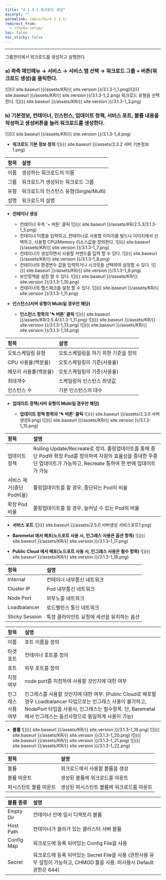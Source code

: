 ```yaml
---
title: "4.1.3-1 워크로드 생성"
excerpt: ""
permalink: /docs/ko/4.1.3.1/
redirect_from:
  - /theme-setup/
toc: false
toc_sticky: false
---
```


---
그룹관리에서 워크로드를 생성하고 실행한다.

### a\) 좌측 메인메뉴 → 서비스 → 서비스 맵 선택 → 워크로드 그룹 + 버튼\(워크로드 생성\)을 클릭한다.
![]({{ site.baseurl }}/assets/KR/{{ site.version }}/3.1.3-1_1.png)![]({{ site.baseurl }}/assets/KR/{{ site.version }}/3.1.3-1_2.png)
워크로드 유형을 선택 한다.
![]({{ site.baseurl }}/assets/KR/{{ site.version }}/3.1.3-1_3.png)

### b\) 기본정보, 컨테이너, 인스턴스, 업데이트 정책, 서비스 포트, 볼륨 내용을 작성하고 생성버튼을 눌러 워크로드를 생성한다.
![]({{ site.baseurl }}/assets/KR/{{ site.version }}/3.1.3-1_4.png)

* **워크로드 기본 정보 정의**
![]({{ site.baseurl }}/assets/2.3.2 서버 기본정보 1.png)

| **항목** | **설명**                        |
| :----- | :---------------------------- |
| 이름     | 생성하는 워크로드의 이름                 |
| 그룹     | 워크로드가 생성되는 워크로드 그룹            |
| 유형     | 워크로드의 인스턴스 유형\(Single/Multi\) |
| 설명     | 워크로드의 설명                      |

* **컨테이너 생성**

  * 컨테이너 우측 '+ 버튼' 클릭
  ![]({{ site.baseurl }}/assets/KR/2.5.3/3.1.3-1_5.png)
  * 컨테이너 이름을 입력하고, 컨테이너로 사용할 이미지를 빌드나 이미지에서 선택하고, 사용할 CPU/Memory 리소스값을 정의한다.
  ![]({{ site.baseurl }}/assets/KR/{{ site.version }}/3.1.3-1_7.png)
  * 컨테이너가 생성하면서 사용할 커맨드를 입력 할 수 있다.
  ![]({{ site.baseurl }}/assets/KR/{{ site.version }}/3.1.3-1_8.png)
  * 컨테이너의 환경변수 값을 입력하거나 시크릿을 선택하여 설정할 수 있다.
  ![]({{ site.baseurl }}/assets/KR/{{ site.version }}/3.1.3-1_9.png)
  * 보안정책을 설정 할 수 있다.
  ![]({{ site.baseurl }}/assets/KR/{{ site.version }}/3.1.3-1_10.png)
  * 컨테이너의 헬스체크를 설정 할 수 있다.
  ![]({{ site.baseurl }}/assets/KR/{{ site.version }}/3.1.3-1_11.png)

* **인스턴스\(서버 유형이 Multi일 경우만 해당\)**

  * **인스턴스 항목의 '✎ 버튼' 클릭**
  ![]({{ site.baseurl }}/assets/KR/2.5.4/3.1.3-1_11.png)
  ![]({{ site.baseurl }}/assets/KR/{{ site.version }}/3.1.3-1_13.png)
  ![]({{ site.baseurl }}/assets/KR/{{ site.version }}/3.1.3-1_14.png)

| **항목**         | **설명**               |
| :------------- | :------------------- |
| 오토스케일링 유형      | 오토스케일링을 하기 위한 기준을 정의 |
| CPU 사용율\(백분율\) | 오토스케일링의 기준\(사용율\)    |
| 메모리 사용률\(백분율\) | 오토스케일링의 기준\(사용율\)    |
| 최대개수           | 스케일링의 인스턴스 최댓값       |
| 인스턴스 수         | 기본 인스턴스의 대수          |

* **업데이트 정책\(서버 유형이 Multi일 경우만 해당\)**

  * **업데이트 정책 항목의 '✎ 버튼' 클릭**
  ![]({{ site.baseurl }}/assets/2.3.0 서버 생성9.png)
  ![]({{ site.baseurl }}/assets/KR/{{ site.version }}/3.1.3-1_15.png)

| **항목**            | **설명**                                                                                                               |
| :---------------- | :------------------------------------------------------------------------------------------------------------------- |
| 업데이트 정책           | Rolling Update/Recreate로 정의. 롤링업데이트를 통해 중단 Pod와 확장 Pod를 정의하여 자원의 효율성을 증대한 무중단 업데이트가 가능하고, Recreate 통하여 한 번에 업데이트가 가능 |
| 서비스 제거\(중단Pod비율\) | 롤링업데이트를 할 경우, 중단되는 Pod의 비율                                                                                           |
| 확장 Pod비율          | 롤링업데이트를 할 경우, 늘어날 수 있는 Pod의 비율                                                                                       |

* **서비스 포트**
![]({{ site.baseurl }}/assets/2.5.0 서버생성 서비스포트1.png)

* **Baremetal 에서 배포\(노드포트 사용 시, 인그레스 사용은 옵션 항목\)**
![]({{ site.baseurl }}/assets/KR/{{ site.version }}/3.1.3-1_17.png)

* **Public Cloud 에서 배포\(노드포트 사용 시, 인그레스 사용은 필수 항목\)**
![]({{ site.baseurl }}/assets/KR/{{ site.version }}/3.1.3-1_18.png)

| **항목**         | **설명**                   |
| :------------- | :----------------------- |
| Internal       | 컨테이너 내부통신 네트워크           |
| Cluster IP     | Pod 내부통신 네트워크            |
| Node Port      | 외부노출 네트워크                |
| Loadbalancer   | 로드밸런스 통신 네트워크            |
| Sticky Session | 특정 클라이언트 요청에 세션을 유지하는 옵션 |

| **항목**     | **설명**                                                                                                                                                 |
| :--------- | :----------------------------------------------------------------------------------------------------------------------------------------------------- |
| 이름         | 포트 이름을 정의                                                                                                                                              |
| 타겟 포트      | 컨테이너 포트를 정의                                                                                                                                            |
| 포트         | 외부 포트를 정의                                                                                                                                              |
| 지정 여부      | node port를 지정하여 사용할 것인지에 대한 여부                                                                                                                         |
| 인그레스 사용 여부 | 인그레스를 사용할 것인지에 대한 여부. \(Public Cloud로 배포할 경우 Loadbalancer 타입으로는 인그레스 사용이 불가하고, NodePort 타입을 사용시, 인그레스는 필수항목. 단, Baremetal에서 인그레스는 옵션사항으로 동일하게 사용이 가능\) |

* **볼륨**
![]({{ site.baseurl }}/assets/KR/{{ site.version }}/3.1.3-1_19.png)
![]({{ site.baseurl }}/assets/KR/{{ site.version }}/3.1.3-1_20.png)
![]({{ site.baseurl }}/assets/KR/{{ site.version }}/3.1.3-1_21.png)
![]({{ site.baseurl }}/assets/KR/{{ site.version }}/3.1.3-1_22.png)

| **항목**       | 설명                      |
| :----------- | :---------------------- |
| 볼륨           | 워크로드에서 사용할 볼륨을 생성       |
| 볼륨 마운트       | 생성된 볼륨에 워크로드를 마운트       |
| 퍼시스턴트 볼륨 마운트 | 생성된 퍼시스턴트 볼륨에 워크로드를 마운트 |

| **볼륨 종류**  | **설명**                                                                                |
| :--------- | :------------------------------------------------------------------------------------ |
| Empty Dir  | 컨테이너 안에 임시 디렉토리 볼륨                                                                    |
| Host Path  | 컨테이너가 올라가 있는 클러스터 서버 볼륨                                                               |
| Config Map | 워크로드에 등록 되어있는 Config File을 사용                                                         |
| Secret     | 워크로드에 등록 되어있는 Secret File을 사용 \(권한사용 유무 설정이 가능하고, CHMOD 룰을 사용. 미사용시 Default 권한은 644\) |
